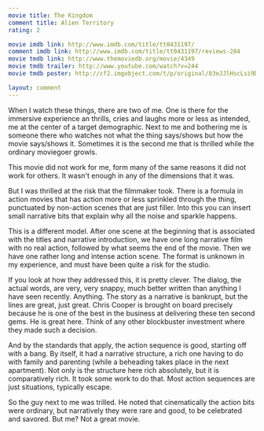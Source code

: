 ```yaml
---
movie title: The Kingdom
comment title: Alien Territory
rating: 2

movie imdb link: http://www.imdb.com/title/tt0431197/
comment imdb link: http://www.imdb.com/title/tt0431197/reviews-284
movie tmdb link: http://www.themoviedb.org/movie/4349
movie tmdb trailer: http://www.youtube.com/watch?v=244
movie tmdb poster: http://cf2.imgobject.com/t/p/original/83eJJlHscLsi9DHsqsyk1hIXL83.jpg

layout: comment
---
```


When I watch these things, there are two of me. One is there for the immersive experience an thrills, cries and laughs more or less as intended, me at the center of a target demographic. Next to me and bothering me is someone there who watches not what the thing says/shows but how the movie says/shows it. Sometimes it is the second me that is thrilled while the ordinary moviegoer growls. 

This movie did not work for me, form many of the same reasons it did not work for others. It wasn't enough in any of the dimensions that it was.

But I was thrilled at the risk that the filmmaker took. There is a formula in action movies that has action more or less sprinkled through the thing, punctuated by non-action scenes that are just filler. Into this you can insert small narrative bits that explain why all the noise and sparkle happens.

This is a different model. After one scene at the beginning that is associated with the titles and narrative introduction, we have one long narrative film with no real action, followed by what seems the end of the movie. Then we have one rather long and intense action scene. The format is unknown in my experience, and must have been quite a risk for the studio.

If you look at how they addressed this, it is pretty clever. The dialog, the actual words, are very, very snappy, much better written than anything I have seen recently. Anything. The story as a narrative is bankrupt, but the lines are great, just great. Chris Cooper is brought on board precisely because he is one of the best in the business at delivering these ten second gems. He is great here. Think of any other blockbuster investment where they made such a decision.

And by the standards that apply, the action sequence is good, starting off with a bang. By itself, it had a narrative structure, a rich one having to do with family and parenting (while a beheading takes place in the next apartment). Not only is the structure here rich absolutely, but it is comparatively rich. It took some work to do that. Most action sequences are just situations, typically escape.

So the guy next to me was trilled. He noted that cinematically the action bits were ordinary, but narratively they were rare and good, to be celebrated and savored. But me? Not a great movie.